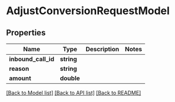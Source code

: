 # AdjustConversionRequestModel

## Properties
Name | Type | Description | Notes
------------ | ------------- | ------------- | -------------
**inbound_call_id** | **string** |  | 
**reason** | **string** |  | 
**amount** | **double** |  | 

[[Back to Model list]](../README.md#documentation-for-models) [[Back to API list]](../README.md#documentation-for-api-endpoints) [[Back to README]](../README.md)


